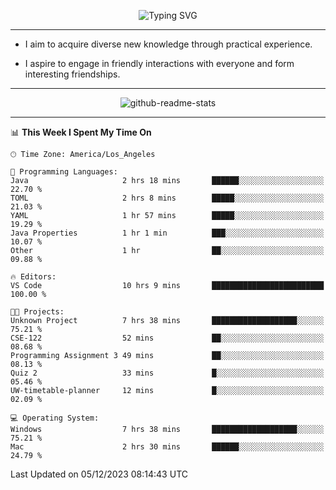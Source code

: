 <p align="center">
  <img src="https://readme-typing-svg.demolab.com?font=Fira+Code&weight=500&size=32&duration=2500&pause=1600&center=true&vCenter=true&random=false&width=1024&height=64&lines=Hi+there+%F0%9F%91%8B;I'm+delighted+you+could+make+it+here+%F0%9F%8E%89;I'm+Harry%2C+a+college+student+still+finding+my+way" alt="Typing SVG" />
</p>


---


- I aim to acquire diverse new knowledge through practical experience.

- I aspire to engage in friendly interactions with everyone and form interesting friendships.


---


<p align="center">
  <img src="https://github-readme-stats.vercel.app/api?username=Harry-Jing&show_icons=true" alt="github-readme-stats"/>
</p>


---

<!--START_SECTION:waka-->
📊 **This Week I Spent My Time On** 

```text
🕑︎ Time Zone: America/Los_Angeles

💬 Programming Languages: 
Java                     2 hrs 18 mins       ██████░░░░░░░░░░░░░░░░░░░   22.70 % 
TOML                     2 hrs 8 mins        █████░░░░░░░░░░░░░░░░░░░░   21.03 % 
YAML                     1 hr 57 mins        █████░░░░░░░░░░░░░░░░░░░░   19.29 % 
Java Properties          1 hr 1 min          ███░░░░░░░░░░░░░░░░░░░░░░   10.07 % 
Other                    1 hr                ██░░░░░░░░░░░░░░░░░░░░░░░   09.88 % 

🔥 Editors: 
VS Code                  10 hrs 9 mins       █████████████████████████   100.00 % 

🐱‍💻 Projects: 
Unknown Project          7 hrs 38 mins       ███████████████████░░░░░░   75.21 % 
CSE-122                  52 mins             ██░░░░░░░░░░░░░░░░░░░░░░░   08.68 % 
Programming Assignment 3 49 mins             ██░░░░░░░░░░░░░░░░░░░░░░░   08.13 % 
Quiz 2                   33 mins             █░░░░░░░░░░░░░░░░░░░░░░░░   05.46 % 
UW-timetable-planner     12 mins             █░░░░░░░░░░░░░░░░░░░░░░░░   02.09 % 

💻 Operating System: 
Windows                  7 hrs 38 mins       ███████████████████░░░░░░   75.21 % 
Mac                      2 hrs 30 mins       ██████░░░░░░░░░░░░░░░░░░░   24.79 % 
```


 Last Updated on 05/12/2023 08:14:43 UTC
<!--END_SECTION:waka-->
